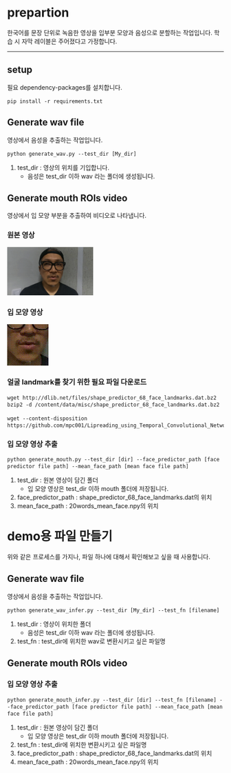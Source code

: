 # prepartion

한국어를 문장 단위로 녹음한 영상을 입부분 모양과 음성으로 분할하는 작업입니다. 학습 시 자막 레이블은 주어졌다고 가정합니다. 

---
## setup

필요  dependency-packages를 설치합니다.
~~~
pip install -r requirements.txt
~~~


## Generate wav file

영상에서 음성을 추출하는 작업입니다. 
~~~
python generate_wav.py --test_dir [My_dir]
~~~

1. test_dir : 영상의 위치를 기입합니다.
   * 음성은  test_dir 이하 wav 라는 폴더에 생성됩니다. 

## Generate mouth ROIs video

영상에서 입 모양 부분을 추출하여 비디오로 나타냅니다. 

### 원본 영상 

<img src='https://github.com/alcien/avsr_test/blob/main/asset/lip_K_5_M_04_C955_A_012_9.gif' style='width:200px'>
</img>

### 입 모양 영상

<img src='https://github.com/alcien/avsr_test/blob/main/asset/mouth_lip_K_5_M_04_C955_A_012_9.gif' width:200px height:100px>
</img>

### 얼굴 landmark를 찾기 위한 필요 파일 다운로드
~~~
wget http://dlib.net/files/shape_predictor_68_face_landmarks.dat.bz2
bzip2 -d /content/data/misc/shape_predictor_68_face_landmarks.dat.bz2

wget --content-disposition https://github.com/mpc001/Lipreading_using_Temporal_Convolutional_Networks/raw/master/preprocessing/20words_mean_face.npy
~~~

### 입 모양 영상 추출
~~~
python generate_mouth.py --test_dir [dir] --face_predictor_path [face predictor file path] --mean_face_path [mean face file path]
~~~

1. test_dir : 원본 영상이 담긴 폴더
    * 입 모양 영상은 test_dir 이하 mouth 폴더에 저장됩니다.     
2. face_predictor_path : shape_predictor_68_face_landmarks.dat의 위치
3. mean_face_path : 20words_mean_face.npy의 위치



# demo용 파일 만들기

위와 같은 프로세스를 가지나, 파일 하나에 대해서 확인해보고 싶을 때 사용합니다. 

## Generate wav file

영상에서 음성을 추출하는 작업입니다. 
~~~
python generate_wav_infer.py --test_dir [My_dir] --test_fn [filename]
~~~

1. test_dir : 영상이 위치한 폴더
   * 음성은  test_dir 이하 wav 라는 폴더에 생성됩니다.
2. test_fn : test_dir에 위치한 wav로 변환시키고 싶은 파일명

## Generate mouth ROIs video

### 입 모양 영상 추출
~~~
python generate_mouth_infer.py --test_dir [dir] --test_fn [filename] --face_predictor_path [face predictor file path] --mean_face_path [mean face file path]
~~~

1. test_dir : 원본 영상이 담긴 폴더
    * 입 모양 영상은 test_dir 이하 mouth 폴더에 저장됩니다.
2. test_fn : test_dir에 위치한 변환시키고 싶은 파일명 
3. face_predictor_path : shape_predictor_68_face_landmarks.dat의 위치
4. mean_face_path : 20words_mean_face.npy의 위치



